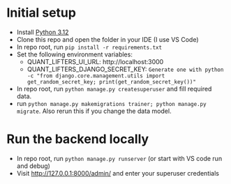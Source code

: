 # Initial setup
- Install [Python 3.12](https://www.python.org/downloads/)
- Clone this repo and open the folder in your IDE (I use VS Code)
- In repo root, run `pip install -r requirements.txt`
- Set the following environment variables:
  - QUANT_LIFTERS_UI_URL: http://localhost:3000
  - QUANT_LIFTERS_DJANGO_SECRET_KEY: `Generate one with python -c "from django.core.management.utils import get_random_secret_key; print(get_random_secret_key())"`
- In repo root, run `python manage.py createsuperuser` and fill required data.
- run `python manage.py makemigrations trainer; python manage.py migrate`. Also rerun this if you change the data model.

# Run the backend locally
- In repo root, run `python manage.py runserver` (or start with VS code run and debug)
- Visit http://127.0.0.1:8000/admin/ and enter your superuser credentials
